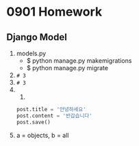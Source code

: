 # 0901 Homework

## Django Model
1. models.py
    - $ python manage.py makemigrations
    - $ python manage.py migrate
2. `# 3`
3. `# 3`
4. 
    1. 
    ```python
    post.title = '안녕하세요'
    post.content = '반갑습니다'
    post.save()
    ```
5. a = objects, b = all